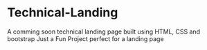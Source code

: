 # Technical-Landing
A comming soon technical landing page built using HTML, CSS and bootstrap
Just  a Fun Project perfect for a landing page 
